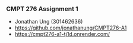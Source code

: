 ### CMPT 276 Assignment 1
- Jonathan Ung (301462636)
- https://github.com/jonathanung/CMPT276-A1
- https://cmpt276-a1-tj1d.onrender.com/